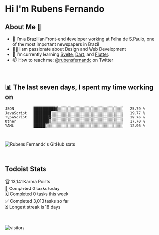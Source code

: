 # Hi I'm Rubens Fernando

## About Me 🚀

- 🌱 I’m a Brazilian Front-end developer working at Folha de S.Paulo, one of the most important newspapers in Brazil
- 👨‍💻 I am passionate about Design and Web Development
- 📖 I’m currently learning [Svelte](https://svelte.dev/), [Dart](https://dart.dev/), and [Flutter](https://flutter.dev/).
- 📫 How to reach me: [@rubensfernando](https://twitter.com/rubensfernando) on Twitter

<br />

## 📊 The last seven days, I spent my time working on

<!--START_SECTION:waka-->
```text
JSON         ██████████▓░░░░░░░░░░░░░░░░░░░░░░░░░░░░░░   25.79 % 
JavaScript   ████████░░░░░░░░░░░░░░░░░░░░░░░░░░░░░░░░░   19.77 % 
TypeScript   ███████▓░░░░░░░░░░░░░░░░░░░░░░░░░░░░░░░░░   18.76 % 
Other        ███████▒░░░░░░░░░░░░░░░░░░░░░░░░░░░░░░░░░   17.70 % 
YAML         █████▒░░░░░░░░░░░░░░░░░░░░░░░░░░░░░░░░░░░   12.96 % 
```
<!--END_SECTION:waka-->

<br />

![Rubens Fernando's GitHub stats](https://github-readme-stats.vercel.app/api?username=rubensfernando&show_icons=true&hide_border=true)

<br />

## Todoist Stats

<!-- TODO-IST:START -->
🏆  13,141 Karma Points           
🌸  Completed 0 tasks today           
🗓  Completed 0 tasks this week           
✅  Completed 3,013 tasks so far           
⏳  Longest streak is 18 days
<!-- TODO-IST:END -->

<br>

![visitors](https://visitor-badge.laobi.icu/badge?page_id=rubensfernando.rubensfernando)
